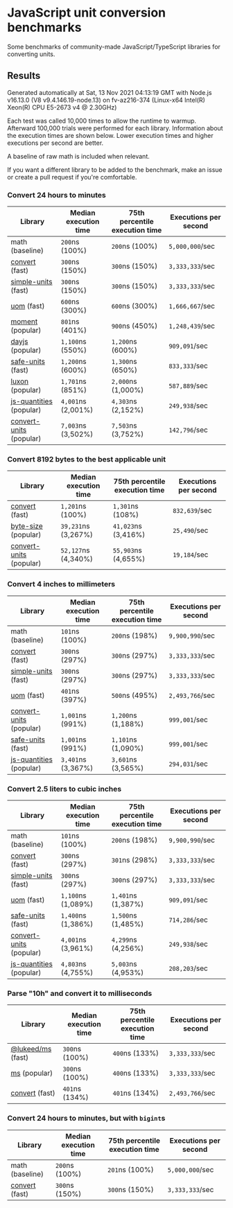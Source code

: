 # JavaScript unit conversion benchmarks

Some benchmarks of community-made JavaScript/TypeScript libraries for converting units.

## Results

<!-- beginblock(results) -->

Generated automatically at Sat, 13 Nov 2021 04:13:19 GMT with Node.js v16.13.0 (V8 v9.4.146.19-node.13) on fv-az216-374 (Linux-x64 Intel(R) Xeon(R) CPU E5-2673 v4 @ 2.30GHz)

Each test was called 10,000 times to allow the runtime to warmup.
Afterward 100,000 trials were performed for each library.
Information about the execution times are shown below.
Lower execution times and higher executions per second are better.

A baseline of raw math is included when relevant.

If you want a different library to be added to the benchmark, make an issue or create a pull request if you're comfortable.

### Convert 24 hours to minutes

| Library                                                            | Median execution time | 75th percentile execution time | Executions per second |
| ------------------------------------------------------------------ | --------------------- | ------------------------------ | --------------------- |
| math (baseline)                                                    | `200`ns (100%)        | `200`ns (100%)                 | `5,000,000`/sec       |
| [convert](https://npmjs.com/package/convert) (fast)                | `300`ns (150%)        | `300`ns (150%)                 | `3,333,333`/sec       |
| [simple-units](https://npmjs.com/package/simple-units) (fast)      | `300`ns (150%)        | `300`ns (150%)                 | `3,333,333`/sec       |
| [uom](https://npmjs.com/package/uom) (fast)                        | `600`ns (300%)        | `600`ns (300%)                 | `1,666,667`/sec       |
| [moment](https://npmjs.com/package/moment) (popular)               | `801`ns (401%)        | `900`ns (450%)                 | `1,248,439`/sec       |
| [dayjs](https://npmjs.com/package/dayjs) (popular)                 | `1,100`ns (550%)      | `1,200`ns (600%)               | `909,091`/sec         |
| [safe-units](https://npmjs.com/package/safe-units) (fast)          | `1,200`ns (600%)      | `1,300`ns (650%)               | `833,333`/sec         |
| [luxon](https://npmjs.com/package/luxon) (popular)                 | `1,701`ns (851%)      | `2,000`ns (1,000%)             | `587,889`/sec         |
| [js-quantities](https://npmjs.com/package/js-quantities) (popular) | `4,001`ns (2,001%)    | `4,303`ns (2,152%)             | `249,938`/sec         |
| [convert-units](https://npmjs.com/package/convert-units) (popular) | `7,003`ns (3,502%)    | `7,503`ns (3,752%)             | `142,796`/sec         |

### Convert 8192 bytes to the best applicable unit

| Library                                                            | Median execution time | 75th percentile execution time | Executions per second |
| ------------------------------------------------------------------ | --------------------- | ------------------------------ | --------------------- |
| [convert](https://npmjs.com/package/convert) (fast)                | `1,201`ns (100%)      | `1,301`ns (108%)               | `832,639`/sec         |
| [byte-size](https://npmjs.com/package/byte-size) (popular)         | `39,231`ns (3,267%)   | `41,023`ns (3,416%)            | `25,490`/sec          |
| [convert-units](https://npmjs.com/package/convert-units) (popular) | `52,127`ns (4,340%)   | `55,903`ns (4,655%)            | `19,184`/sec          |

### Convert 4 inches to millimeters

| Library                                                            | Median execution time | 75th percentile execution time | Executions per second |
| ------------------------------------------------------------------ | --------------------- | ------------------------------ | --------------------- |
| math (baseline)                                                    | `101`ns (100%)        | `200`ns (198%)                 | `9,900,990`/sec       |
| [convert](https://npmjs.com/package/convert) (fast)                | `300`ns (297%)        | `300`ns (297%)                 | `3,333,333`/sec       |
| [simple-units](https://npmjs.com/package/simple-units) (fast)      | `300`ns (297%)        | `300`ns (297%)                 | `3,333,333`/sec       |
| [uom](https://npmjs.com/package/uom) (fast)                        | `401`ns (397%)        | `500`ns (495%)                 | `2,493,766`/sec       |
| [convert-units](https://npmjs.com/package/convert-units) (popular) | `1,001`ns (991%)      | `1,200`ns (1,188%)             | `999,001`/sec         |
| [safe-units](https://npmjs.com/package/safe-units) (fast)          | `1,001`ns (991%)      | `1,101`ns (1,090%)             | `999,001`/sec         |
| [js-quantities](https://npmjs.com/package/js-quantities) (popular) | `3,401`ns (3,367%)    | `3,601`ns (3,565%)             | `294,031`/sec         |

### Convert 2.5 liters to cubic inches

| Library                                                            | Median execution time | 75th percentile execution time | Executions per second |
| ------------------------------------------------------------------ | --------------------- | ------------------------------ | --------------------- |
| math (baseline)                                                    | `101`ns (100%)        | `200`ns (198%)                 | `9,900,990`/sec       |
| [convert](https://npmjs.com/package/convert) (fast)                | `300`ns (297%)        | `301`ns (298%)                 | `3,333,333`/sec       |
| [simple-units](https://npmjs.com/package/simple-units) (fast)      | `300`ns (297%)        | `300`ns (297%)                 | `3,333,333`/sec       |
| [uom](https://npmjs.com/package/uom) (fast)                        | `1,100`ns (1,089%)    | `1,401`ns (1,387%)             | `909,091`/sec         |
| [safe-units](https://npmjs.com/package/safe-units) (fast)          | `1,400`ns (1,386%)    | `1,500`ns (1,485%)             | `714,286`/sec         |
| [convert-units](https://npmjs.com/package/convert-units) (popular) | `4,001`ns (3,961%)    | `4,299`ns (4,256%)             | `249,938`/sec         |
| [js-quantities](https://npmjs.com/package/js-quantities) (popular) | `4,803`ns (4,755%)    | `5,003`ns (4,953%)             | `208,203`/sec         |

### Parse "10h" and convert it to milliseconds

| Library                                                   | Median execution time | 75th percentile execution time | Executions per second |
| --------------------------------------------------------- | --------------------- | ------------------------------ | --------------------- |
| [@lukeed/ms](https://npmjs.com/package/@lukeed/ms) (fast) | `300`ns (100%)        | `400`ns (133%)                 | `3,333,333`/sec       |
| [ms](https://npmjs.com/package/ms) (popular)              | `300`ns (100%)        | `400`ns (133%)                 | `3,333,333`/sec       |
| [convert](https://npmjs.com/package/convert) (fast)       | `401`ns (134%)        | `401`ns (134%)                 | `2,493,766`/sec       |

### Convert 24 hours to minutes, but with `bigint`s

| Library                                             | Median execution time | 75th percentile execution time | Executions per second |
| --------------------------------------------------- | --------------------- | ------------------------------ | --------------------- |
| math (baseline)                                     | `200`ns (100%)        | `201`ns (100%)                 | `5,000,000`/sec       |
| [convert](https://npmjs.com/package/convert) (fast) | `300`ns (150%)        | `300`ns (150%)                 | `3,333,333`/sec       |

<!-- endblock(results) -->
